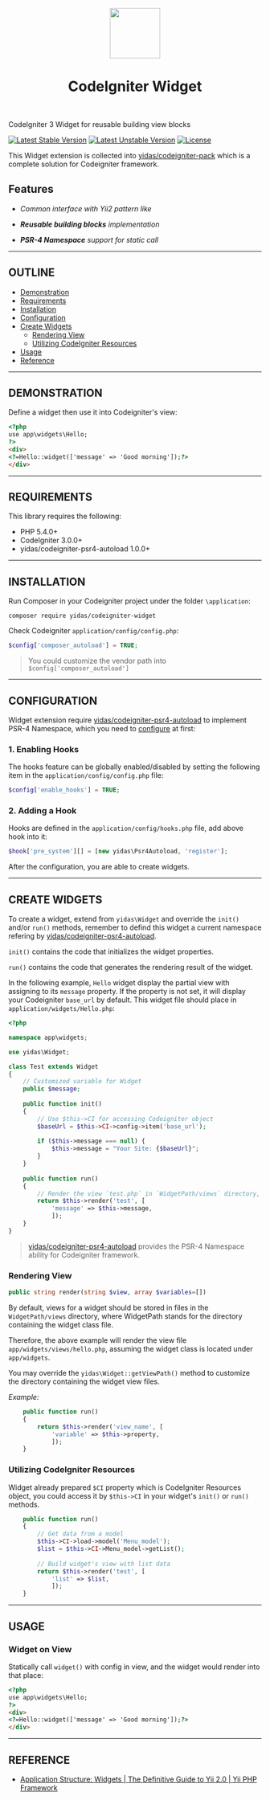 <p align="center">
    <a href="https://codeigniter.com/" target="_blank">
        <img src="https://codeigniter.com/assets/images/ci-logo-big.png" height="100px">
    </a>
    <h1 align="center">CodeIgniter Widget</h1>
    <br>
</p>

CodeIgniter 3 Widget for reusable building view blocks

[![Latest Stable Version](https://poser.pugx.org/yidas/codeigniter-widget/v/stable?format=flat-square)](https://packagist.org/packages/yidas/codeigniter-widget)
[![Latest Unstable Version](https://poser.pugx.org/yidas/codeigniter-widget/v/unstable?format=flat-square)](https://packagist.org/packages/yidas/codeigniter-widget)
[![License](https://poser.pugx.org/yidas/codeigniter-widget/license?format=flat-square)](https://packagist.org/packages/yidas/codeigniter-widget)

This Widget extension is collected into [yidas/codeigniter-pack](https://github.com/yidas/codeigniter-pack) which is a complete solution for Codeigniter framework.

Features
--------

- *Common interface with Yii2 pattern like*

- ***Reusable building blocks** implementation*

- ***PSR-4 Namespace** support for static call* 

---

OUTLINE
-------

- [Demonstration](#demonstration)
- [Requirements](#requirements)
- [Installation](#installation)
- [Configuration](#configuration)
- [Create Widgets](#create-widgets)
  - [Rendering View](#rendering-view)
  - [Utilizing CodeIgniter Resources](#utilizing-codeigniter-resources)
- [Usage](#usage)
- [Reference](#reference)

---

DEMONSTRATION
-------------

Define a widget then use it into Codeigniter's view:

```html
<?php
use app\widgets\Hello;
?>
<div>
<?=Hello::widget(['message' => 'Good morning']);?>
</div>
```

---

REQUIREMENTS
------------
This library requires the following:

- PHP 5.4.0+
- CodeIgniter 3.0.0+
- yidas/codeigniter-psr4-autoload 1.0.0+

---

INSTALLATION
------------

Run Composer in your Codeigniter project under the folder `\application`:

    composer require yidas/codeigniter-widget
    
Check Codeigniter `application/config/config.php`:

```php
$config['composer_autoload'] = TRUE;
```
    
> You could customize the vendor path into `$config['composer_autoload']`

---

CONFIGURATION
-------------

Widget extension require [yidas/codeigniter-psr4-autoload](https://github.com/yidas/codeigniter-psr4-autoload) to implement PSR-4 Namespace, which you need to [configure](https://github.com/yidas/codeigniter-psr4-autoload#configuration) at first:


### 1. Enabling Hooks

The hooks feature can be globally enabled/disabled by setting the following item in the `application/config/config.php` file:

```php
$config['enable_hooks'] = TRUE;
```

### 2. Adding a Hook

Hooks are defined in the `application/config/hooks.php` file, add above hook into it:

```php
$hook['pre_system'][] = [new yidas\Psr4Autoload, 'register'];
```

After the configuration, you are able to create widgets.

---

CREATE WIDGETS
--------------

To create a widget, extend from `yidas\Widget` and override the `init()` and/or `run()` methods, remember to defind this widget a current namespace refering by [yidas/codeigniter-psr4-autoload](https://github.com/yidas/codeigniter-psr4-autoload).


`init()` contains the code that initializes the widget properties.

`run()` contains the code that generates the rendering result of the widget.

In the following example, `Hello` widget display the partial view with assigning to its `message` property. If the property is not set, it will display your Codeigniter `base_url` by default. This widget file should place in `application/widgets/Hello.php`:

```php
<?php

namespace app\widgets;

use yidas\Widget;

class Test extends Widget
{
    // Customized variable for Widget
    public $message;
    
    public function init()
    {
        // Use $this->CI for accessing Codeigniter object
        $baseUrl = $this->CI->config->item('base_url');
        
        if ($this->message === null) {
            $this->message = "Your Site: {$baseUrl}";
        }
    }
    
    public function run()
    {
        // Render the view `test.php` in `WidgetPath/views` directory,
        return $this->render('test', [
            'message' => $this->message,
            ]);
    }
}
```

> [yidas/codeigniter-psr4-autoload](https://github.com/yidas/codeigniter-psr4-autoload) provides the PSR-4 Namespace ability for Codeigniter framework.

### Rendering View

```php
public string render(string $view, array $variables=[])
```

By default, views for a widget should be stored in files in the `WidgetPath/views` directory, where WidgetPath stands for the directory containing the widget class file. 

Therefore, the above example will render the view file `app/widgets/views/hello.php`, assuming the widget class is located under `app/widgets`. 

You may override the `yidas\Widget::getViewPath()` method to customize the directory containing the widget view files.

*Example:*

```php
    public function run()
    {
        return $this->render('view_name', [
            'variable' => $this->property,
            ]);
    }
```


### Utilizing CodeIgniter Resources 

Widget already prepared `$CI` property which is CodeIgniter Resources object, you could access it by `$this->CI` in your widget's `init()` or `run()` methods.

```php
    public function run()
    {
        // Get data from a model
        $this->CI->load->model('Menu_model');
        $list = $this->CI->Menu_model->getList();
        
        // Build widget's view with list data
        return $this->render('test', [
            'list' => $list,
            ]);
    }
```

---

USAGE
-----

### Widget on View

Statically call `widget()` with config in view, and the widget would render into that place:

```html
<?php
use app\widgets\Hello;
?>
<div>
<?=Hello::widget(['message' => 'Good morning']);?>
</div>
```

---

REFERENCE
---------

- [Application Structure: Widgets | The Definitive Guide to Yii 2.0 | Yii PHP Framework](https://www.yiiframework.com/doc/guide/2.0/en/structure-widgets)
